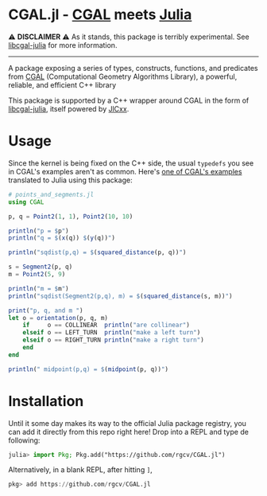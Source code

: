 # CGAL.jl - [CGAL][1] meets [Julia](https://julialang.org)

:warning: **DISCLAIMER** :warning: As it stands, this package is terribly
experimental. See [libcgal-julia][2] for more information.

---

A package exposing a series of types, constructs, functions, and predicates from
[CGAL][1] (Computational Geometry Algorithms Library), a powerful, reliable, and
efficient C++ library

This package is supported by a C++ wrapper around CGAL in the form of
[libcgal-julia][2], itself powered by
[JlCxx](https://github.com/JuliaInterop/libcxxwrap-julia).

# Usage

Since the kernel is being fixed on the C++ side, the usual `typedefs` you see in
CGAL's examples aren't as common. Here's [one of CGAL's
examples](https://doc.cgal.org/latest/Kernel_23/Kernel_23_2points_and_segment_8cpp-example.html)
translated to Julia using this package:

```julia
# points_and_segments.jl
using CGAL

p, q = Point2(1, 1), Point2(10, 10)

println("p = $p")
println("q = $(x(q)) $(y(q))")

println("sqdist(p,q) = $(squared_distance(p, q))")

s = Segment2(p, q)
m = Point2(5, 9)

println("m = $m")
println("sqdist(Segment2(p,q), m) = $(squared_distance(s, m))")

print("p, q, and m ")
let o = orientation(p, q, m)
    if     o == COLLINEAR  println("are collinear")
    elseif o == LEFT_TURN  println("make a left turn")
    elseif o == RIGHT_TURN println("make a right turn")
    end
end

println(" midpoint(p,q) = $(midpoint(p, q))")
```

# Installation

Until it some day makes its way to the official Julia package registry, you can
add it directly from this repo right here! Drop into a REPL and type de
following:

```jl
julia> import Pkg; Pkg.add("https://github.com/rgcv/CGAL.jl")
```
Alternatively, in a blank REPL, after hitting `]`,
```jl
pkg> add https://github.com/rgcv/CGAL.jl
```

[1]: https://www.cgal.org
[2]: https://github.com/rgcv/libcgal-julia
